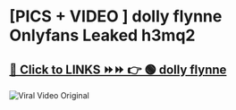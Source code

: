 
 # [PICS + VIDEO ] dolly flynne Onlyfans Leaked h3mq2

## <h2><a href="https://clipsfans.com/dolly_flynne&ref=git">🔗 Click to LINKS ⏩⏩ 👉 🟢 dolly flynne </a></h2>

<a href="https://clipsfans.com/dolly_flynne&ref=git" rel="nofollow" data-target="animated-image.originalLink"><img src="https://i.ibb.co.com/xMMVF88/686577567.gif" alt="Viral Video Original" style="max-width: 100%; display: inline-block;" data-target="animated-image.originalImage"></a>

